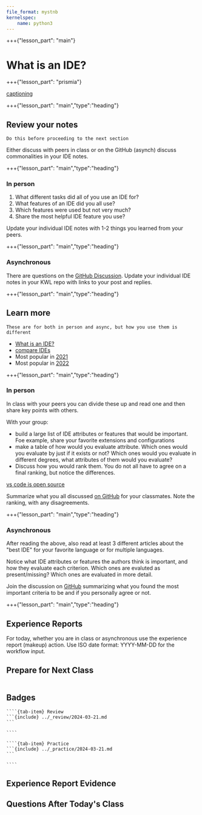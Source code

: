 ```yaml
---
file_format: mystnb
kernelspec:
    name: python3
---
```



+++{"lesson_part": "main"}
# What is an IDE?  


+++{"lesson_part": "prismia"}

[captioning](https://zipcaptions.app/#/)


+++{"lesson_part": "main","type":"heading"}

## Review your notes



```{important}
Do this before proceeding to the next section
```



Either discuss with peers in class or on the GitHub (asynch) discuss commonalities in your IDE notes.

+++{"lesson_part": "main","type":"heading"}


### In person



1. What different tasks did all of you use an IDE for?
1. What features of an IDE did you all use?
1. Which features were used but not very much?
1. Share the most helpful IDE feature you use?



Update your individual IDE notes with 1-2 things you learned from your peers.


+++{"lesson_part": "main","type":"heading"}


### Asynchronous



There are questions on the [GitHub Discussion](https://github.com/orgs/compsys-progtools/discussions/18). Update your individual IDE notes in your KWL repo with links to your post and replies.


+++{"lesson_part": "main","type":"heading"}

## Learn more

```{note}
These are for both in person and async, but how you use them is different
```

- [What is an IDE?](https://www.redhat.com/en/topics/middleware/what-is-ide)
- [compare IDEs](https://en.wikipedia.org/wiki/Comparison_of_integrated_development_environments)
- Most popular in [2021](https://insights.stackoverflow.com/survey/2021#section-most-popular-technologies-integrated-development-environment)
- Most popular in [2022](https://survey.stackoverflow.co/2022/#most-popular-technologies-new-collab-tools)


+++{"lesson_part": "main","type":"heading"}


### In person
In class with your peers you can divide these up and read one and then share key points with others.



With your group:
-  build a large list of IDE attributes or features that would be important. Foe example, share your favorite extensions and configurations
-  make a table of how would you evaluate attribute.  Which ones would you evaluate by just if it exists or not?  Which ones would you evaluate in different degrees, what attributes of them would you evaluate?
- Discuss how you would rank them.  You do not all have to agree on a final ranking, but notice the differences.




[vs code is open source](https://github.com/Microsoft/vscode/)


Summarize what you all discussed [on GitHub](https://github.com/orgs/compsys-progtools/discussions/19) for your classmates.  Note the ranking, with any disagreements. 

+++{"lesson_part": "main","type":"heading"}

### Asynchronous


After reading the above, also read at least 3 different articles about the "best IDE" for your favorite language or for multiple languages.  

Notice what  IDE attributes or features the authors think is important, and how they evaluate each criterion. Which ones are evaluted as present/missing?  Which ones are evaluated in more detail. 

Join the discussion on [GitHub](https://github.com/orgs/compsys-progtools/discussions/19) summarizing what you found the most important criteria to be and if you personally agree or not. 

+++{"lesson_part": "main","type":"heading"}

## Experience Reports

For today, whether you are in class or asynchronous use the experience report (makeup) action.  Use ISO date format: YYYY-MM-DD for the workflow input. 





## Prepare for Next Class 

```{include} ../_prepare/2024-03-26.md
```

## Badges

`````{tab-set}
````{tab-item} Review
```{include} ../_review/2024-03-21.md
```

````

````{tab-item} Practice
```{include} ../_practice/2024-03-21.md
```

````
`````



## Experience Report Evidence

## Questions After Today's Class 